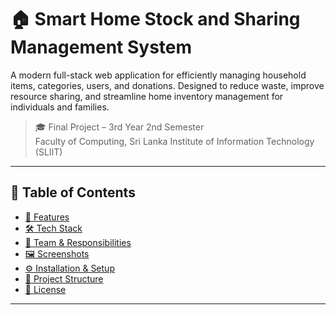 # 🏠 Smart Home Stock and Sharing Management System

A modern full-stack web application for efficiently managing household items, categories, users, and donations. Designed to reduce waste, improve resource sharing, and streamline home inventory management for individuals and families.

> 🎓 Final Project – 3rd Year 2nd Semester  
> Faculty of Computing, Sri Lanka Institute of Information Technology (SLIIT)

---
## 📌 Table of Contents

- [🚀 Features](#-features)
- [🛠️ Tech Stack](#️-tech-stack)
- [👥 Team & Responsibilities](#-team--responsibilities)
- [🖼️ Screenshots](#️-screenshots)
- [⚙️ Installation & Setup](#️-installation--setup)
- [📂 Project Structure](#-project-structure)
- [📄 License](#-license)

---